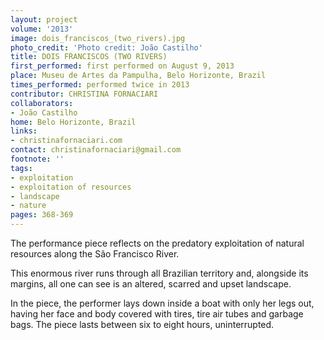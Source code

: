 ```yaml
---
layout: project
volume: '2013'
image: dois_franciscos_(two_rivers).jpg
photo_credit: 'Photo credit: João Castilho'
title: DOIS FRANCISCOS (TWO RIVERS)
first_performed: first performed on August 9, 2013
place: Museu de Artes da Pampulha, Belo Horizonte, Brazil
times_performed: performed twice in 2013
contributor: CHRISTINA FORNACIARI
collaborators:
- João Castilho
home: Belo Horizonte, Brazil
links:
- christinafornaciari.com
contact: christinafornaciari@gmail.com
footnote: ''
tags:
- exploitation
- exploitation of resources
- landscape
- nature
pages: 368-369
---
```


The performance piece reflects on the predatory exploitation of natural resources along the São Francisco River.

This enormous river runs through all Brazilian territory and, alongside its margins, all one can see is an altered, scarred and upset landscape.

In the piece, the performer lays down inside a boat with only her legs out, having her face and body covered with tires, tire air tubes and garbage bags. The piece lasts between six to eight hours, uninterrupted.
